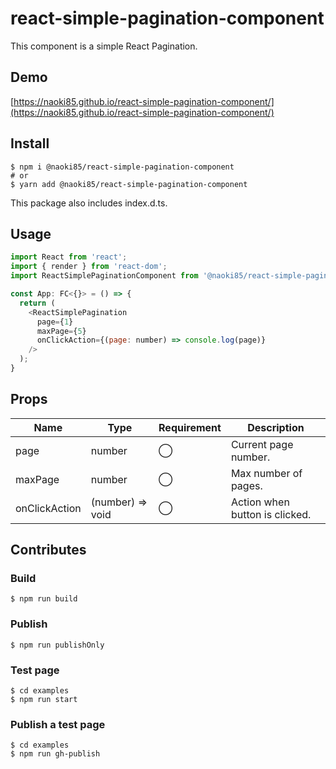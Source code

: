 # react-simple-pagination-component
This component is a simple React Pagination.  

## Demo
[https://naoki85.github.io/react-simple-pagination-component/](https://naoki85.github.io/react-simple-pagination-component/)

## Install

```
$ npm i @naoki85/react-simple-pagination-component
# or
$ yarn add @naoki85/react-simple-pagination-component
```
This package also includes index.d.ts.

## Usage

```js
import React from 'react';
import { render } from 'react-dom';
import ReactSimplePaginationComponent from '@naoki85/react-simple-pagination-component';

const App: FC<{}> = () => {
  return (
    <ReactSimplePagination 
      page={1}
      maxPage={5}
      onClickAction={(page: number) => console.log(page)}
    />
  );
}
```

## Props

| Name | Type | Requirement | Description |
----|---- |---- |---- 
| page | number | ◯ | Current page number.
| maxPage | number | ◯ | Max number of pages.
| onClickAction | (number) => void | ◯ | Action when button is clicked.

## Contributes

### Build

```
$ npm run build
```

### Publish

```
$ npm run publishOnly
```

### Test page

```
$ cd examples
$ npm run start
```

### Publish a test page

```
$ cd examples
$ npm run gh-publish
```
